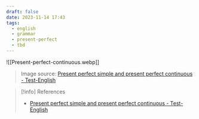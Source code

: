 ```yaml
---
draft: false
date: 2023-11-14 17:43
tags:
  - english
  - grammar
  - present-perfect
  - tbd
---
```




![[Present-perfect-continuous.webp]]
> Image source: [Present perfect simple and present perfect continuous - Test-English](https://test-english.com/grammar-points/b1/present-perfect-simple-present-perfect-continuous)


> [!info] References
> - [Present perfect simple and present perfect continuous - Test-English](https://test-english.com/grammar-points/b1/present-perfect-simple-present-perfect-continuous)

